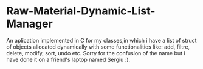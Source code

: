 # Raw-Material-Dynamic-List-Manager
An aplication implemented in C for my classes,in which i have a list of struct of objects allocated dynamically  with some functionalities like: add, filtre, delete, modify, sort, undo etc. Sorry for the confusion of the name but i have done it on a friend's laptop named Sergiu :).
